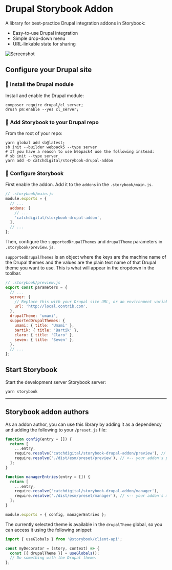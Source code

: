 # Drupal Storybook Addon

A library for best-practice Drupal integration addons in Storybook:

- Easy-to-use Drupal integration
- Simple drop-down menu
- URL-linkable state for sharing

![Screenshot](./assets/screenshot.png)

## Configure your Drupal site

### 🌳 Install the Drupal module

Install and enable the Drupal module:

```console
composer require drupal/cl_server;
drush pm:enable --yes cl_server;
```

### 🌴 Add Storybook to your Drupal repo

From the root of your repo:

```console
yarn global add sb@latest;
sb init --builder webpack5 --type server
# If you have a reason to use Webpack4 use the following instead:
# sb init --type server
yarn add -D catchdigital/storybook-drupal-addon
```

### 🌵 Configure Storybook

First enable the addon. Add it to the `addons` in the `.storybook/main.js`.

```javascript
// .storybook/main.js
module.exports = {
  // ...
  addons: [
    // ...
    'catchdigital/storybook-drupal-addon',
  ],
  // ...
};
```

Then, configure the `supportedDrupalThemes` and `drupalTheme` parameters in `.storybook/preview.js`.

`supportedDrupalThemes` is an object where the keys are the machine name of the Drupal themes and the values are the plain text name of that Drupal theme you want to use. This is what will appear in the dropdown in the toolbar.

```javascript
// .storybook/preview.js
export const parameters = {
  // ...
  server: {
    // Replace this with your Drupal site URL, or an environment variable.
    url: 'http://local.contrib.com',
  },
  drupalTheme: 'umami',
  supportedDrupalThemes: {
    umami: { title: 'Umami' },
    bartik: { title: 'Bartik' },
    claro: { title: 'Claro' },
    seven: { title: 'Seven' },
  },
  // ...
};
```

## Start Storybook

Start the development server Storybook server:

```console
yarn storybook
```

---

## Storybook addon authors

As an addon author, you can use this library by adding it as a dependency and adding the following to your `/preset.js` file:

```js
function config(entry = []) {
  return [
    ...entry,
    require.resolve('catchdigital/storybook-drupal-addon/preview'), // <-- library's preview preset
    require.resolve('./dist/esm/preset/preview'), // <-- your addon's preview preset (if present)
  ];
}

function managerEntries(entry = []) {
  return [
    ...entry,
    require.resolve('catchdigital/storybook-drupal-addon/manager'),
    require.resolve('./dist/esm/preset/manager'), // <-- your addon's manager (if present)
  ];
}

module.exports = { config, managerEntries };
```

The currently selected theme is available in the `drupalTheme` global, so you can access it using the following snippet:

```js
import { useGlobals } from '@storybook/client-api';

const myDecorator = (story, context) => {
  const [{ drupalTheme }] = useGlobals();
  // Do something with the Drupal theme.
};
```
